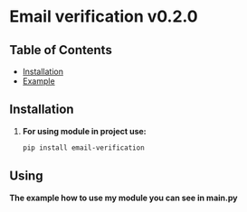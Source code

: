 # Email verification v0.2.0


## Table of Contents

- [Installation](#installation)
- [Example](#using)

## Installation

1. **For using module in project use:**

   ```bash
   pip install email-verification
   ```
## Using

   **The example how to use my module you can see in main.py**
